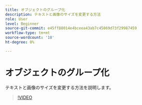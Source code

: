```yaml
---
title: オブジェクトのグループ化
description: テキストと画像のサイズを変更する方法
role: User
level: Beginner
source-git-commit: e45ff88014e4bceea43ab7c45069d73f29987459
workflow-type: tm+mt
source-wordcount: '18'
ht-degree: 0%

---
```


# オブジェクトのグループ化

テキストと画像のサイズを変更する方法を説明します。

>[!VIDEO](https://video.tv.adobe.com/v/3420212?quality=12&learn=on&hidetitle=true)
